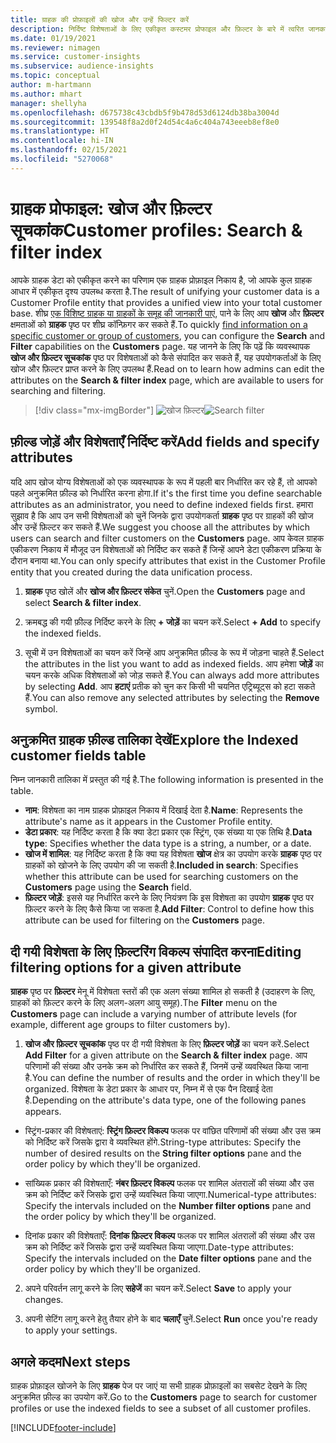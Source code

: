 ```yaml
---
title: ग्राहक की प्रोफ़ाइलों की खोज और उन्हें फिल्टर करें
description: निर्दिष्ट विशेषताओं के लिए एकीकृत कस्टमर प्रोफाइल और फ़िल्टर के बारे में त्वरित जानकारी प्राप्त करें.
ms.date: 01/19/2021
ms.reviewer: nimagen
ms.service: customer-insights
ms.subservice: audience-insights
ms.topic: conceptual
author: m-hartmann
ms.author: mhart
manager: shellyha
ms.openlocfilehash: d675738c43cbdb5f9b478d53d6124db38ba3004d
ms.sourcegitcommit: 139548f8a2d0f24d54c4a6c404a743eeeb8ef8e0
ms.translationtype: HT
ms.contentlocale: hi-IN
ms.lasthandoff: 02/15/2021
ms.locfileid: "5270068"
---
```

# <a name="customer-profiles-search--filter-index"></a><span data-ttu-id="b1872-103">ग्राहक प्रोफाइल: खोज और फ़िल्टर सूचकांक</span><span class="sxs-lookup"><span data-stu-id="b1872-103">Customer profiles: Search & filter index</span></span>

<span data-ttu-id="b1872-104">आपके ग्राहक डेटा को एकीकृत करने का परिणाम एक ग्राहक प्रोफ़ाइल निकाय है, जो आपके कुल ग्राहक आधार में एकीकृत दृश्य उपलब्ध करता है.</span><span class="sxs-lookup"><span data-stu-id="b1872-104">The result of unifying your customer data is a Customer Profile entity that provides a unified view into your total customer base.</span></span> <span data-ttu-id="b1872-105">शीघ्र [एक विशिष्ट ग्राहक या ग्राहकों के समूह की जानकारी पाएं](customer-profiles.md), पाने के लिए आप **खोज** और **फ़िल्टर** क्षमताओं को **ग्राहक** पृष्ठ पर शीघ्र कॉन्फ़िगर कर सकते हैं.</span><span class="sxs-lookup"><span data-stu-id="b1872-105">To quickly [find information on a specific customer or group of customers](customer-profiles.md), you can configure the **Search** and **Filter** capabilities on the **Customers** page.</span></span> <span data-ttu-id="b1872-106">यह जानने के लिए कि पढ़ें कि व्यवस्थापक **खोज और फ़िल्टर सूचकांक** पृष्ठ पर विशेषताओं को कैसे संपादित कर सकते हैं, यह उपयोगकर्ताओं के लिए खोज और फ़िल्टर प्राप्त करने के लिए उपलब्ध हैं.</span><span class="sxs-lookup"><span data-stu-id="b1872-106">Read on to learn how admins can edit the attributes on the **Search & filter index** page, which are available to users for searching and filtering.</span></span>

> [!div class="mx-imgBorder"]
> <span data-ttu-id="b1872-107">![खोज फ़ि‍ल्‍टर](media/search-filter.png "खोज फ़ि‍ल्‍टर")</span><span class="sxs-lookup"><span data-stu-id="b1872-107">![Search filter](media/search-filter.png "Search filter")</span></span>

## <a name="add-fields-and-specify-attributes"></a><span data-ttu-id="b1872-108">फ़ील्ड जोड़ें और विशेषताएँ निर्दिष्ट करें</span><span class="sxs-lookup"><span data-stu-id="b1872-108">Add fields and specify attributes</span></span>

<span data-ttu-id="b1872-109">यदि आप खोज योग्य विशेषताओं को एक व्यवस्थापक के रूप में पहली बार निर्धारित कर रहे हैं, तो आपको पहले अनुक्रमित फ़ील्ड को निर्धारित करना होगा.</span><span class="sxs-lookup"><span data-stu-id="b1872-109">If it's the first time you define searchable attributes as an administrator, you need to define indexed fields first.</span></span> <span data-ttu-id="b1872-110">हमारा सुझाव है कि आप उन सभी विशेषताओं को चुनें जिनके द्वारा उपयोगकर्ता **ग्राहक** पृष्ठ पर ग्राहकों की खोज और उन्हें फ़िल्टर कर सकते हैं.</span><span class="sxs-lookup"><span data-stu-id="b1872-110">We suggest you choose all the attributes by which users can search and filter customers on the **Customers** page.</span></span> <span data-ttu-id="b1872-111">आप केवल ग्राहक एकीकरण निकाय में मौजूद उन विशेषताओं को निर्दिष्ट कर सकते हैं जिन्हें आपने डेटा एकीकरण प्रक्रिया के दौरान बनाया था.</span><span class="sxs-lookup"><span data-stu-id="b1872-111">You can only specify attributes that exist in the Customer Profile entity that you created during the data unification process.</span></span>

1. <span data-ttu-id="b1872-112">**ग्राहक** पृष्ठ खोलें और **खोज और फ़िल्टर संकेत** चुनें.</span><span class="sxs-lookup"><span data-stu-id="b1872-112">Open the **Customers** page and select **Search & filter index**.</span></span>

2. <span data-ttu-id="b1872-113">क्रमबद्ध की गयी फ़ील्ड निर्दिष्ट करने के लिए **+ जोड़ें** का चयन करें.</span><span class="sxs-lookup"><span data-stu-id="b1872-113">Select **+ Add** to specify the indexed fields.</span></span>

3. <span data-ttu-id="b1872-114">सूची में उन विशेषताओं का चयन करें जिन्हें आप अनुक्रमित फ़ील्ड के रूप में जोड़ना चाहते हैं.</span><span class="sxs-lookup"><span data-stu-id="b1872-114">Select the attributes in the list you want to add as indexed fields.</span></span> <span data-ttu-id="b1872-115">आप हमेशा **जोड़ें** का चयन करके अधिक विशेषताओं को जोड़ सकते हैं.</span><span class="sxs-lookup"><span data-stu-id="b1872-115">You can always add more attributes by selecting **Add**.</span></span> <span data-ttu-id="b1872-116">आप **हटाएं** प्रतीक को चुन कर किसी भी चयनित एट्रिब्यूट्स को हटा सकते हैं.</span><span class="sxs-lookup"><span data-stu-id="b1872-116">You can also remove any selected attributes by selecting the **Remove** symbol.</span></span>

## <a name="explore-the-indexed-customer-fields-table"></a><span data-ttu-id="b1872-117">अनुक्रमित ग्राहक फ़ील्ड तालिका देखें</span><span class="sxs-lookup"><span data-stu-id="b1872-117">Explore the Indexed customer fields table</span></span>

<span data-ttu-id="b1872-118">निम्न जानकारी तालिका में प्रस्तुत की गई है.</span><span class="sxs-lookup"><span data-stu-id="b1872-118">The following information is presented in the table.</span></span>

- <span data-ttu-id="b1872-119">**नाम**: विशेषता का नाम ग्राहक प्रोफ़ाइल निकाय में दिखाई देता है.</span><span class="sxs-lookup"><span data-stu-id="b1872-119">**Name**: Represents the attribute's name as it appears in the Customer Profile entity.</span></span>
- <span data-ttu-id="b1872-120">**डेटा प्रकार**: यह निर्दिष्ट करता है कि क्या डेटा प्रकार एक स्ट्रिंग, एक संख्या या एक तिथि है.</span><span class="sxs-lookup"><span data-stu-id="b1872-120">**Data type**: Specifies whether the data type is a string, a number, or a date.</span></span>
- <span data-ttu-id="b1872-121">**खोज में शामिल**: यह निर्दिष्ट करता है कि क्या यह विशेषता **खोज** क्षेत्र का उपयोग करके **ग्राहक** पृष्ठ पर ग्राहकों को खोजने के लिए उपयोग की जा सकती है.</span><span class="sxs-lookup"><span data-stu-id="b1872-121">**Included in search**: Specifies whether this attribute can be used for searching customers on the **Customers** page using the **Search** field.</span></span>
- <span data-ttu-id="b1872-122">**फ़िल्टर जोड़ें**: इससे यह निर्धारित करने के लिए नियंत्रण कि इस विशेषता का उपयोग **ग्राहक** पृष्ठ पर फ़िल्टर करने के लिए कैसे किया जा सकता है.</span><span class="sxs-lookup"><span data-stu-id="b1872-122">**Add Filter**: Control to define how this attribute can be used for filtering on the **Customers** page.</span></span>

## <a name="editing-filtering-options-for-a-given-attribute"></a><span data-ttu-id="b1872-123">दी गयी विशेषता के लिए फ़िल्टरिंग विकल्प संपादित करना</span><span class="sxs-lookup"><span data-stu-id="b1872-123">Editing filtering options for a given attribute</span></span>

<span data-ttu-id="b1872-124">**ग्राहक** पृष्ठ पर **फ़िल्टर** मेनू में विशेषता स्तरों की एक अलग संख्या शामिल हो सकती है (उदाहरण के लिए, ग्राहकों को फ़िल्टर करने के लिए अलग-अलग आयु समूह).</span><span class="sxs-lookup"><span data-stu-id="b1872-124">The **Filter** menu on the **Customers** page can include a varying number of attribute levels (for example, different age groups to filter customers by).</span></span>

1. <span data-ttu-id="b1872-125">**खोज और फ़िल्टर सूचकांक** पृष्ठ पर दी गयी विशेषता के लिए **फ़िल्टर जोड़ें** का चयन करें.</span><span class="sxs-lookup"><span data-stu-id="b1872-125">Select **Add Filter** for a given attribute on the **Search & filter index** page.</span></span> <span data-ttu-id="b1872-126">आप परिणामों की संख्या और उनके क्रम को निर्धारित कर सकते हैं, जिनमें उन्हें व्यवस्थित किया जाना है.</span><span class="sxs-lookup"><span data-stu-id="b1872-126">You can define the number of results and the order in which they'll be organized.</span></span> <span data-ttu-id="b1872-127">विशेषता के डेटा प्रकार के आधार पर, निम्न में से एक पैन दिखाई देता है.</span><span class="sxs-lookup"><span data-stu-id="b1872-127">Depending on the attribute's data type, one of the following panes appears.</span></span>

- <span data-ttu-id="b1872-128">स्ट्रिंग-प्रकार की विशेषताएं: **स्ट्रिंग फ़िल्टर विकल्प** फलक पर वांछित परिणामों की संख्या और उस क्रम को निर्दिष्ट करें जिसके द्वारा वे व्यवस्थित होंगे.</span><span class="sxs-lookup"><span data-stu-id="b1872-128">String-type attributes: Specify the number of desired results on the **String filter options** pane and the order policy by which they'll be organized.</span></span>

- <span data-ttu-id="b1872-129">सांख्यिक प्रकार की विशेषताएँ: **नंबर फ़िल्टर विकल्प** फलक पर शामिल अंतरालों की संख्या और उस क्रम को निर्दिष्ट करें जिसके द्वारा उन्हें व्यवस्थित किया जाएगा.</span><span class="sxs-lookup"><span data-stu-id="b1872-129">Numerical-type attributes: Specify the intervals included on the **Number filter options** pane and the order policy by which they'll be organized.</span></span>

- <span data-ttu-id="b1872-130">दिनांक प्रकार की विशेषताएँ: **दिनांक फ़िल्टर विकल्प** फलक पर शामिल अंतरालों की संख्या और उस क्रम को निर्दिष्ट करें जिसके द्वारा उन्हें व्यवस्थित किया जाएगा.</span><span class="sxs-lookup"><span data-stu-id="b1872-130">Date-type attributes:  Specify the intervals included on the **Date filter options** pane and the order policy by which they'll be organized.</span></span>

2. <span data-ttu-id="b1872-131">अपने परिवर्तन लागू करने के लिए **सहेजें** का चयन करें.</span><span class="sxs-lookup"><span data-stu-id="b1872-131">Select **Save** to apply your changes.</span></span>

3. <span data-ttu-id="b1872-132">अपनी सेटिंग लागू करने हेतु तैयार होने के बाद **चलाएँ** चुनें.</span><span class="sxs-lookup"><span data-stu-id="b1872-132">Select **Run** once you're ready to apply your settings.</span></span>

## <a name="next-steps"></a><span data-ttu-id="b1872-133">अगले कदम</span><span class="sxs-lookup"><span data-stu-id="b1872-133">Next steps</span></span>

<span data-ttu-id="b1872-134">ग्राहक प्रोफ़ाइल खोजने के लिए **ग्राहक** पेज पर जाएं या सभी ग्राहक प्रोफ़ाइलों का सबसेट देखने के लिए अनुक्रमित फ़ील्ड का उपयोग करें.</span><span class="sxs-lookup"><span data-stu-id="b1872-134">Go to the **Customers** page to search for customer profiles or use the indexed fields to see a subset of all customer profiles.</span></span>


[!INCLUDE[footer-include](../includes/footer-banner.md)]